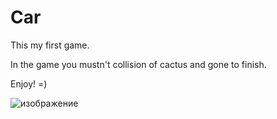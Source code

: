 # Car
This my first game.

In the game you mustn't collision of cactus and gone to finish.



Enjoy! =)

![изображение](https://user-images.githubusercontent.com/87140515/125303003-22b52200-e335-11eb-8061-d6fab8afeaa9.png)

